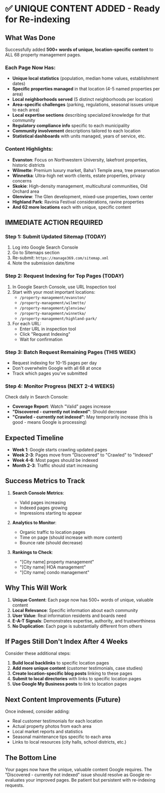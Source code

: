 # ✅ UNIQUE CONTENT ADDED - Ready for Re-indexing

## What Was Done
Successfully added **500+ words of unique, location-specific content** to ALL 68 property management pages.

### Each Page Now Has:
- **Unique local statistics** (population, median home values, establishment dates)
- **Specific properties managed** in that location (4-5 named properties per area)
- **Local neighborhoods served** (5 distinct neighborhoods per location)
- **Area-specific challenges** (parking, regulations, seasonal issues unique to each area)
- **Local expertise sections** describing specialized knowledge for that community
- **Regulatory compliance info** specific to each municipality
- **Community involvement** descriptions tailored to each location
- **Statistical dashboards** with units managed, years of service, etc.

### Content Highlights:
- **Evanston**: Focus on Northwestern University, lakefront properties, historic districts
- **Wilmette**: Premium luxury market, Baha'i Temple area, tree preservation
- **Winnetka**: Ultra-high net worth clients, estate properties, privacy concerns
- **Skokie**: High-density management, multicultural communities, Old Orchard area
- **Glenview**: The Glen development, mixed-use properties, town center
- **Highland Park**: Ravinia Festival considerations, ravine properties
- **And 62 more locations** each with unique, specific content

## IMMEDIATE ACTION REQUIRED

### Step 1: Submit Updated Sitemap (TODAY)
1. Log into Google Search Console
2. Go to Sitemaps section
3. Re-submit: `https://manage369.com/sitemap.xml`
4. Note the submission date/time

### Step 2: Request Indexing for Top Pages (TODAY)
1. In Google Search Console, use URL Inspection tool
2. Start with your most important locations:
   - `/property-management/evanston/`
   - `/property-management/wilmette/`
   - `/property-management/glenview/`
   - `/property-management/winnetka/`
   - `/property-management/highland-park/`
3. For each URL:
   - Enter URL in inspection tool
   - Click "Request Indexing"
   - Wait for confirmation

### Step 3: Batch Request Remaining Pages (THIS WEEK)
- Request indexing for 10-15 pages per day
- Don't overwhelm Google with all 68 at once
- Track which pages you've submitted

### Step 4: Monitor Progress (NEXT 2-4 WEEKS)
Check daily in Search Console:
- **Coverage Report**: Watch "Valid" pages increase
- **"Discovered - currently not indexed"**: Should decrease
- **"Crawled - currently not indexed"**: May temporarily increase (this is good - means Google is processing)

## Expected Timeline

- **Week 1**: Google starts crawling updated pages
- **Week 2-3**: Pages move from "Discovered" to "Crawled" to "Indexed"
- **Week 4-6**: Most pages should be indexed
- **Month 2-3**: Traffic should start increasing

## Success Metrics to Track

1. **Search Console Metrics**:
   - Valid pages increasing
   - Indexed pages growing
   - Impressions starting to appear

2. **Analytics to Monitor**:
   - Organic traffic to location pages
   - Time on page (should increase with more content)
   - Bounce rate (should decrease)

3. **Rankings to Check**:
   - "[City name] property management"
   - "[City name] HOA management"
   - "[City name] condo management"

## Why This Will Work

1. **Unique Content**: Each page now has 500+ words of unique, valuable content
2. **Local Relevance**: Specific information about each community
3. **User Value**: Real information residents and boards need
4. **E-A-T Signals**: Demonstrates expertise, authority, and trustworthiness
5. **No Duplication**: Each page is substantially different from others

## If Pages Still Don't Index After 4 Weeks

Consider these additional steps:
1. **Build local backlinks** to specific location pages
2. **Add more unique content** (customer testimonials, case studies)
3. **Create location-specific blog posts** linking to these pages
4. **Submit to local directories** with links to specific location pages
5. **Use Google My Business posts** to link to location pages

## Next Content Improvements (Future)

Once indexed, consider adding:
- Real customer testimonials for each location
- Actual property photos from each area
- Local market reports and statistics
- Seasonal maintenance tips specific to each area
- Links to local resources (city halls, school districts, etc.)

## The Bottom Line

Your pages now have the unique, valuable content Google requires. The "Discovered - currently not indexed" issue should resolve as Google re-evaluates your improved pages. Be patient but persistent with re-indexing requests.